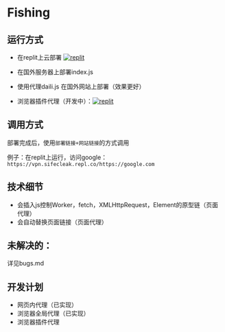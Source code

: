 # Fishing

## 运行方式
- 在replit上云部署 [![replit](https://img.shields.io/badge/Open%20in-Replit-1A1E27?logo=replit)](https://replit.com/@SifeCleak/VPN)

- 在国外服务器上部署index.js

- 使用代理daili.js 在国外网站上部署（效果更好）

- 浏览器插件代理（开发中）：[![replit](https://img.shields.io/badge/Open%20in-Replit-1A1E27?logo=replit)](https://replit.com/@SifeCleak/VPNexp)

## 调用方式
部署完成后，使用`部署链接+网站链接`的方式调用

例子：在replit上运行，访问google：`https://vpn.sifecleak.repl.co/https://google.com`

## 技术细节
- 会插入js控制Worker，fetch，XMLHttpRequest，Element的原型链（页面代理）
- 会自动替换页面链接（页面代理）

## 未解决的：
详见bugs.md 

## 开发计划
- 网页内代理（已实现）
- 浏览器全局代理（已实现）
- 浏览器插件代理